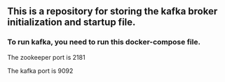 ## This is a repository for storing the kafka broker initialization and startup file.

### To run kafka, you need to run this docker-compose file.

The zookeeper port is 2181

The kafka port is 9092

